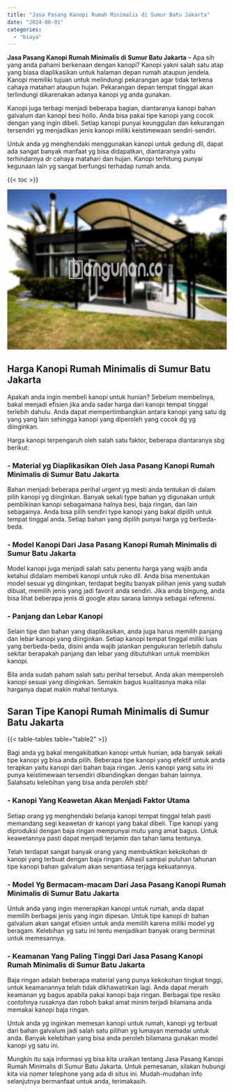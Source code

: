 ```yaml
---
title: "Jasa Pasang Kanopi Rumah Minimalis di Sumur Batu Jakarta"
date: "2024-08-01"
categories: 
  - "biaya"
---
```


**Jasa Pasang Kanopi Rumah Minimalis di Sumur Batu Jakarta** – Apa sih yang anda pahami berkenaan dengan kanopi? Kanopi yakni salah satu atap yang biasa diaplikasikan untuk halaman depan rumah ataupun jendela. Kanopi memiliki tujuan untuk melindungi pekarangan agar tidak terkena cahaya matahari ataupun hujan. Pekarangan depan tempat tinggal akan terlindungi dikarenakan adanya kanopi yg anda gunakan.

Kanopi juga terbagi menjadi beberapa bagian, diantaranya kanopi bahan galvalum dan kanopi besi hollo. Anda bisa pakai tipe kanopi yang cocok dengan yang ingin dibeli. Setiap kanopi punyai keunggulan dan kekurangan tersendiri yg menjadikan jenis kanopi miliki keistimewaan sendiri-sendiri.

Untuk anda yg menghendaki menggunakan kanopi untuk gedung dll, dapat ada sangat banyak manfaat yg bisa didapatkan, diantaranya yaitu terhindarnya dr cahaya matahari dan hujan. Kanopi terhitung punyai kegunaan lain yg sangat berfungsi terhadap rumah anda.

{{< toc >}}

![Jasa Pasang Kanopi Rumah Minimalis di Sumur Batu Jakarta](/images/harga-kanopi-minimalis-64.png)

## Harga Kanopi Rumah Minimalis di Sumur Batu Jakarta

Apakah anda ingin membeli kanopi untuk hunian? Sebelum membelinya, bakal menjadi efisien jika anda sadar harga dari kanopi tempat tinggal terlebih dahulu. Anda dapat mempertimbangkan antara kanopi yang satu dg yang yang lain sehingga kanopi yang diperoleh yang cocok dg yg diinginkan.

Harga kanopi terpengaruh oleh salah satu faktor, beberapa diantaranya sbg berikut:

### \- Material yg Diaplikasikan Oleh Jasa Pasang Kanopi Rumah Minimalis di Sumur Batu Jakarta

Bahan menjadi beberapa perihal urgent yg mesti anda tentukan di dalam pilih kanopi yg diinginkan. Banyak sekali type bahan yg digunakan untuk pembikinan kanopi sebagaimana halnya besi, baja ringan, dan lain sebagainya. Anda bisa pilih sendiri type kanopi yang bakal dipilih untuk tempat tinggal anda. Setiap bahan yang dipilih punyai harga yg berbeda-beda.

### \- Model Kanopi Dari Jasa Pasang Kanopi Rumah Minimalis di Sumur Batu Jakarta

Model kanopi juga menjadi salah satu penentu harga yang wajib anda ketahui didalam membeli kanopi untuk ruko dll. Anda bisa menentukan model sesuai yg diinginkan, terdapat begitu banyak pilihan jenis yang sudah dibuat, memilih jenis yang jadi favorit anda sendiri. Jika anda bingung, anda bisa lihat beberapa jenis di google atau sarana lainnya sebagai referensi.

### \- Panjang dan Lebar Kanopi

Selain tipe dan bahan yang diaplikasikan, anda juga harus memilih panjang dan lebar kanopi yang diinginkan. Setiap kanopi tempat tinggal miliki luas yang berbeda-beda, disini anda wajib jalankan pengukuran terlebih dahulu sekitar berapakah panjang dan lebar yang dibutuhkan untuk membikin kanopi.

Bila anda sudah paham salah satu perihal tersebut. Anda akan memperoleh kanopi sesuai yang diinginkan. Semakin bagus kualitasnya maka nilai harganya dapat makin mahal tentunya.

## Saran Tipe Kanopi Rumah Minimalis di Sumur Batu Jakarta

{{< table-tables table="table2" >}}

Bagi anda yg bakal mengakibatkan kanopi untuk hunian, ada banyak sekali tipe kanopi yg bisa anda pilih. Beberapa tipe kanopi yang efektif untuk anda terapkan yaitu kanopi dari bahan baja ringan. Jenis kanopi yang satu ini punya keistimewaan tersendiri dibandingkan dengan bahan lainnya. Salahsatu kelebihan yang bisa anda peroleh sbb!

### \- Kanopi Yang Keawetan Akan Menjadi Faktor Utama

Setiap orang yg menghendaki belanja kanopi tempat tinggal telah pasti memandang segi keawetan dr kanopi yang bakal dibeli. Tipe kanopi yang diproduksi dengan baja ringan mempunyai mutu yang amat bagus. Untuk keawetannya pasti dapat menjadi terjamin dan tahan lama tentunya.

Telah terdapat sangat banyak orang yang membuktikan kekokohan dr kanopi yang terbuat dengan baja ringan. Alhasil sampai puluhan tahunan tipe kanopi bahan galvalum akan senantiasa terjaga kekuatannya.

### \- Model Yg Bermacam-macam Dari Jasa Pasang Kanopi Rumah Minimalis di Sumur Batu Jakarta

Untuk anda yang ingin menerapkan kanopi untuk rumah, anda dapat memilih berbagai jenis yang ingin dipesan. Untuk tipe kanopi dr bahan galvalum akan sangat efisien untuk anda memilih karena miliki model yg beragam. Kelebihan yg satu ini tentu menjadikan banyak orang berminat untuk memesannya.

### \- Keamanan Yang Paling Tinggi Dari Jasa Pasang Kanopi Rumah Minimalis di Sumur Batu Jakarta

Baja ringan adalah beberapa material yang punya kekokohan tingkat tinggi, untuk keamanannya telah tidak dikhawatirkan lagi. Anda dapat meraih keamanan yg bagus apabila pakai kanopi baja ringan. Berbagai tipe resiko contohnya rusaknya dan roboh bakal amat minim terjadi bilamana anda memakai kanopi baja ringan.

Untuk anda yg inginkan memesan kanopi untuk rumah, kanopi yg terbuat dari bahan galvalum jadi salah satu pilihan yg lumayan memadai untuk anda. Banyak kelebihan yang bisa anda peroleh bilamana gunakan model kanopi yg satu ini.

Mungkin itu saja informasi yg bisa kita uraikan tentang Jasa Pasang Kanopi Rumah Minimalis di Sumur Batu Jakarta. Untuk pemesanan, silakan hubungi kita via nomer telephone yang ada di situs ini. Mudah-mudahan info selanjutnya bermanfaat untuk anda, terimakasih.
